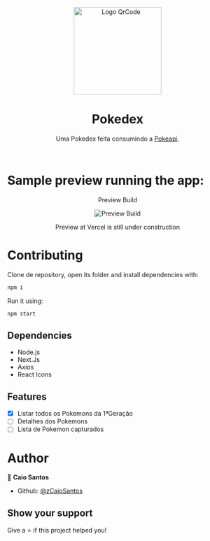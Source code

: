 <div align="center">
   <img height="200" src="https://user-images.githubusercontent.com/81544166/159062575-670cf969-667c-43b6-9b17-929debef54f4.png" alt="Logo QrCode" />
   <h1>Pokedex</h1>
   <p>Uma Pokedex feita consumindo a <a href="https://pokeapi.co">Pokeapi</a>.</p>
   <br>
</div>

# Sample preview running the app:

<div align="center">
   <p>Preview Build</p>
   <img src="https://user-images.githubusercontent.com/81544166/159189786-4dfcb7f5-6f24-4dc3-ac69-f532a8e46971.png" alt="Preview Build">
   <p>Preview at Vercel is still under construction</p>
</div>

# Contributing

Clone de repository, open its folder and install dependencies with:

```sh
npm i
```

Run it using:

```sh
npm start
```

## Dependencies

- Node.js
- Next.Js
- Axios
- React Icons

## Features

- [x] Listar todos os Pokemons da 1ªGeração
- [ ] Detalhes dos Pokemons
- [ ] Lista de Pokemon capturados

# Author

👤 **Caio Santos**

- Github: [@zCaioSantos](https://github.com/zCaioSantos)

## Show your support

Give a ⭐️ if this project helped you!
